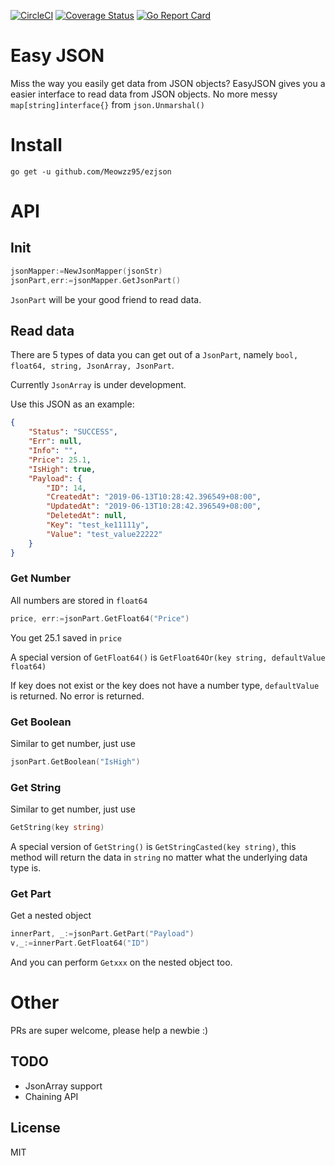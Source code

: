 [![CircleCI](https://circleci.com/gh/Meowzz95/ezjson.svg?style=shield)](https://circleci.com/gh/Meowzz95/ezjson)
[![Coverage Status](https://coveralls.io/repos/github/Meowzz95/ezjson/badge.svg?branch=master)](https://coveralls.io/github/Meowzz95/ezjson?branch=master)
[![Go Report Card](https://goreportcard.com/badge/github.com/Meowzz95/ezjson)](https://goreportcard.com/report/github.com/Meowzz95/ezjson)
# Easy JSON

Miss the way you easily get data from JSON objects? EasyJSON gives you a easier interface to read data from JSON objects. No more messy `map[string]interface{}` from `json.Unmarshal()`

# Install

```
go get -u github.com/Meowzz95/ezjson
```

# API

## Init
```go
jsonMapper:=NewJsonMapper(jsonStr)
jsonPart,err:=jsonMapper.GetJsonPart()
```

`JsonPart` will be your good friend to read data.

## Read data

There are 5 types of data you can get out of a `JsonPart`, namely `bool, float64, string, JsonArray, JsonPart`.

Currently `JsonArray` is under development.

Use this JSON as an example:

```json
{
    "Status": "SUCCESS",
    "Err": null,
    "Info": "",
    "Price": 25.1,
    "IsHigh": true,
    "Payload": {
        "ID": 14,
        "CreatedAt": "2019-06-13T10:28:42.396549+08:00",
        "UpdatedAt": "2019-06-13T10:28:42.396549+08:00",
        "DeletedAt": null,
        "Key": "test_ke11111y",
        "Value": "test_value22222"
    }
}
```

### Get Number

All numbers are stored in `float64`

```go
price, err:=jsonPart.GetFloat64("Price")
```
You get 25.1 saved in `price`

A special version of `GetFloat64()` is `GetFloat64Or(key string, defaultValue float64)`

If key does not exist or the key does not have a number type, `defaultValue` is returned. No error is returned.


### Get Boolean

Similar to get number, just use
```go
jsonPart.GetBoolean("IsHigh")
```

### Get String

Similar to get number, just use
```go
GetString(key string)
```

A special version of `GetString()` is `GetStringCasted(key string)`, this method will return the data in `string` no matter what the underlying data type is.


### Get Part

Get a nested object

```go
innerPart, _:=jsonPart.GetPart("Payload")
v,_:=innerPart.GetFloat64("ID")
```

And you can perform `Getxxx` on the nested object too.


# Other

PRs are super welcome, please help a newbie :)

## TODO
- JsonArray support
- Chaining API

## License

MIT


